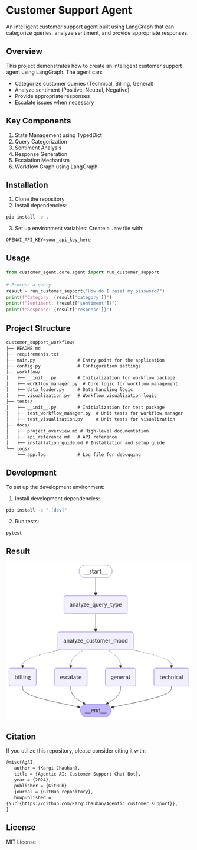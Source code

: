 # Customer Support Agent

An intelligent customer support agent built using LangGraph that can categorize queries, analyze sentiment, and provide appropriate responses.

## Overview

This project demonstrates how to create an intelligent customer support agent using LangGraph. The agent can:
- Categorize customer queries (Technical, Billing, General)
- Analyze sentiment (Positive, Neutral, Negative)
- Provide appropriate responses
- Escalate issues when necessary

## Key Components

1. State Management using TypedDict
2. Query Categorization
3. Sentiment Analysis
4. Response Generation
5. Escalation Mechanism
6. Workflow Graph using LangGraph

## Installation

1. Clone the repository
2. Install dependencies:
```bash
pip install -e .
```

3. Set up environment variables:
Create a `.env` file with:
```
OPENAI_API_KEY=your_api_key_here
```

## Usage

```python
from customer_agent.core.agent import run_customer_support

# Process a query
result = run_customer_support("How do I reset my password?")
print(f"Category: {result['category']}")
print(f"Sentiment: {result['sentiment']}")
print(f"Response: {result['response']}")
```

## Project Structure

```
customer_support_workflow/
├── README.md
├── requirements.txt
├── main.py                # Entry point for the application
├── config.py              # Configuration settings
├── workflow/
│   ├── __init__.py        # Initialization for workflow package
│   ├── workflow_manager.py  # Core logic for workflow management
│   ├── data_loader.py     # Data handling logic
│   ├── visualization.py   # Workflow visualization logic
├── tests/
│   ├── __init__.py        # Initialization for test package
│   ├── test_workflow_manager.py  # Unit tests for workflow manager
│   ├── test_visualization.py     # Unit tests for visualization
├── docs/
│   ├── project_overview.md # High-level documentation
│   ├── api_reference.md   # API reference
│   ├── installation_guide.md # Installation and setup guide
└── logs/
    └── app.log            # Log file for debugging

```

## Development

To set up the development environment:

1. Install development dependencies:
```bash
pip install -e ".[dev]"
```

2. Run tests:
```bash
pytest
```

## Result
![My Image](output.png)


## Citation

If you utilize this repository, please consider citing it with:
```
@misc{AgAI,
   author = {Kargi Chauhan},
   title = {Agentic AI: Customer Support Chat Bot},
   year = {2024},
   publisher = {GitHub},
   journal = {GitHub repository},
   howpublished = {\url{https://github.com/Kargichauhan/Agentic_customer_support}},
}
```
## License

MIT License 
